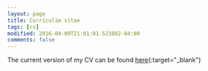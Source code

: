```yaml
---
layout: page
title: Curriculim vitae
tags: [cv]
modified: 2016-04-09T21:01:01.523882-04:00
comments: false
---
```


The current version of my CV can be found [here](https://drive.google.com/file/d/0B6AgOxtQA9dTa25tZm9GNkZxNWc/edit?usp=sharing){:target="_blank"}